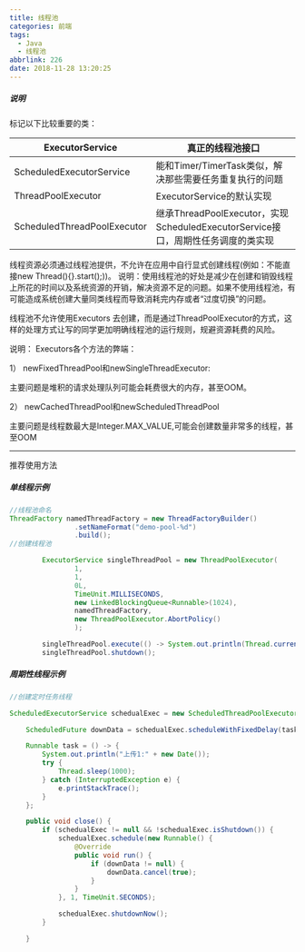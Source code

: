 ```yaml
---
title: 线程池
categories: 前端
tags:
  - Java
  - 线程池
abbrlink: 226
date: 2018-11-28 13:20:25
---
```


##### 说明

标记以下比较重要的类：

| ExecutorService             | 真正的线程池接口                                                      |
| --------------------------- | ------------------------------------------------------------- |
| ScheduledExecutorService    | 能和Timer/TimerTask类似，解决那些需要任务重复执行的问题                           |
| ThreadPoolExecutor          | ExecutorService的默认实现                                          |
| ScheduledThreadPoolExecutor | 继承ThreadPoolExecutor，实现ScheduledExecutorService接口，周期性任务调度的类实现 |

线程资源必须通过线程池提供，不允许在应用中自行显式创建线程(例如：不能直接new Thread(){}.start();))。 说明：使用线程池的好处是减少在创建和销毁线程上所花的时间以及系统资源的开销，解决资源不足的问题。如果不使用线程池，有可能造成系统创建大量同类线程而导致消耗完内存或者“过度切换”的问题。

线程池不允许使用Executors 去创建，而是通过ThreadPoolExecutor的方式，这样的处理方式让写的同学更加明确线程池的运行规则，规避资源耗费的风险。

说明： Executors各个方法的弊端：

1） newFixedThreadPool和newSingleThreadExecutor:

主要问题是堆积的请求处理队列可能会耗费很大的内存，甚至OOM。

2） newCachedThreadPool和newScheduledThreadPool

主要问题是线程数最大是Integer.MAX_VALUE,可能会创建数量非常多的线程，甚至OOM

---

推荐使用方法

##### 单线程示例

```java
//线程池命名
ThreadFactory namedThreadFactory = new ThreadFactoryBuilder()
                .setNameFormat("demo-pool-%d")
                .build();
//创建线程池                

        ExecutorService singleThreadPool = new ThreadPoolExecutor(
                1,
                1,
                0L, 
                TimeUnit.MILLISECONDS,
                new LinkedBlockingQueue<Runnable>(1024), 
                namedThreadFactory, 
                new ThreadPoolExecutor.AbortPolicy()
                );

        singleThreadPool.execute(() -> System.out.println(Thread.currentThread().getName()));
        singleThreadPool.shutdown();
```

##### 周期性线程示例

```java
//创建定时任务线程

ScheduledExecutorService schedualExec = new ScheduledThreadPoolExecutor(1);

    ScheduledFuture downData = schedualExec.scheduleWithFixedDelay(task, 1000, 3000, TimeUnit.  MILLISECONDS );

    Runnable task = () -> {
        System.out.println("上传1:" + new Date());
        try {
            Thread.sleep(1000);
        } catch (InterruptedException e) {
            e.printStackTrace();
        }
    };

    public void close() {
        if (schedualExec != null && !schedualExec.isShutdown()) {
            schedualExec.schedule(new Runnable() {
                @Override
                public void run() {
                    if (downData != null) {
                        downData.cancel(true);
                    }
                }
            }, 1, TimeUnit.SECONDS);

            schedualExec.shutdownNow();
        }

    }
```
